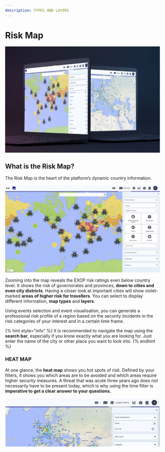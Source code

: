 ```yaml
---
description: TYPES AND LAYERS
---
```


# Risk Map

![](../.gitbook/assets/riskmap.JPG)

## What is the Risk Map?

The Risk Map is the heart of the platform’s dynamic country information.

![](../.gitbook/assets/rm_img01%20%281%29.jpg)

Zooming into the map reveals the EXOP risk ratings even below country level. It shows the risk of governorates and provinces, **down to cities and even city districts**. Having a closer look at important cities will show violet-marked **areas of higher risk for travellers**. You can select to display different information, **map types** and **layers**.

Using events selection and event visualisation, you can generate a professional risk profile of a region based on the security incidents in the risk categories of your interest and in a certain time frame.

{% hint style="info" %}
It is recommended to navigate the map using the **search bar**, especially if you know exactly what you are looking for. Just enter the name of the city or other place you want to look into.
{% endhint %}

### HEAT MAP

At one glance, the **heat map** shows you hot spots of risk. Defined by your filters, it shows you which areas are to be avoided and which areas require higher security measures. A threat that was acute three years ago does not necessarily have to be present today, which is why using the time filter is **imperative to get a clear answer to your questions.**

![](../.gitbook/assets/risk-map-3.JPG)

